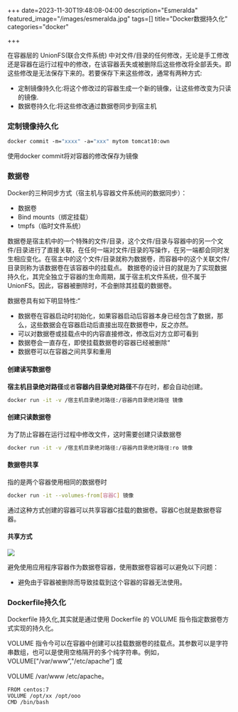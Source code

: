 +++
date=2023-11-30T19:48:08-04:00
description="Esmeralda"
featured_image="/images/esmeralda.jpg"
tags=[]
title="Docker数据持久化"
categories="docker"

+++



在容器层的 UnionFS(联合文件系统) 中对文件/目录的任何修改，无论是手工修改还是容器在运行过程中的修改，在该容器丢失或被删除后这些修改将全部丢失。即这些修改是无法保存下来的。若要保存下来这些修改，通常有两种方式:

* 定制镜像持久化:将这个修改过的容器生成一个新的镜像，让这些修改变为只读的镜像.
* 数据卷持久化:将这些修改通过数据卷同步到宿主机

### 定制镜像持久化

```dockerfile
docker commit -m="xxxx" -a="xxx" mytom tomcat10:own
```

使用docker commit将对容器的修改保存为镜像



### 数据卷

Docker的三种同步方式（宿主机与容器文件系统间的数据同步）：

* 数据卷
* Bind mounts（绑定挂载）
* tmpfs（临时文件系统）

数据卷是宿主机中的一个特殊的文件/目录，这个文件/目录与容器中的另一个文件/目录进行了直接关联，在任何一端对文件/目录的写操作，在另一端都会同时发生相应变化。在宿主中的这个文件/目录就称为数据卷，而容器中的这个关联文件/目录则称为该数据卷在该容器中的挂载点。
数据卷的设计目的就是为了实现数据持久化，其完全独立于容器的生命周期，属于宿主机文件系统，但不属于 UnionFS。因此，容器被删除时，不会删除其挂载的数据卷。

数据卷具有如下明显特性:“

* 数据卷在容器启动时初始化，如果容器启动后容器本身已经包含了数据，那么，这些数据会在容器启动后直接出现在数据卷中，反之亦然。
* 可以对数据卷或挂载点中的内容直接修改，修改后对方立即可看到
* 数据卷会一直存在，即使挂载数据卷的容器已经被删除“
* 数据卷可以在容器之间共享和重用

#### 创建读写数据卷

**宿主机目录绝对路径**或者**容器内目录绝对路径**不存在时，都会自动创建。

```bash
docker run -it -v /宿主机目录绝对路径:/容器内目录绝对路径 镜像
```



#### 创建只读数据卷

为了防止容器在运行过程中修改文件，这时需要创建只读数据卷

```bash
docker run -it -v /宿主机目录绝对路径:/容器内目录绝对路径:ro 镜像
```

#### 数据卷共享

指的是两个容器使用相同的数据卷时

```bash
docker run -it --volumes-from[容器C] 镜像
```

通过这种方式创建的容器可以共享容器C挂载的数据卷。容器C也就是数据卷容器。

#### 共享方式

![](C:\Users\lin\Desktop\笔记--Docker\pic\微信图片_20231130062337.png)

避免使用应用程序容器作为数据卷容器，使用数据卷容器可以避免以下问题：

* 避免由于容器被删除而导致挂载到这个容器的容器无法使用。



### Dockerfile持久化

Dockerfile 持久化,其实就是通过使用 Dockerfile 的 VOLUME 指令指定数据卷方式实现的持久化。

VOLUME 指令今可以在容器中创建可以挂载数据卷的挂载点。其参数可以是字符串数组，也可以是使用空格隔开的多个纯字符串。例如，VOLUME["/var/www”,"/etc/apache”] 或

VOLUME /var/www /etc/apache。

```Docke
FROM centos:7
VOLUME /opt/xx /opt/ooo
CMD /bin/bash
```

